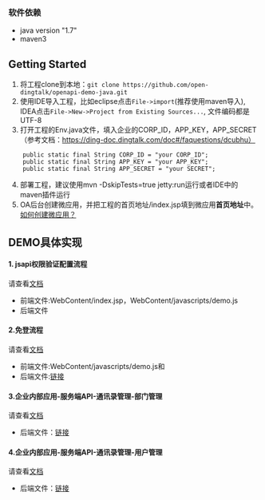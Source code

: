 ### 软件依赖
* java version "1.7"
* maven3

## Getting Started

1. 将工程clone到本地：`git clone https://github.com/open-dingtalk/openapi-demo-java.git`
2. 使用IDE导入工程，比如eclipse点击`File->import`(推荐使用maven导入), IDEA点击`File->New->Project from Existing Sources...`, 文件编码都是UTF-8
3. 打开工程的Env.java文件，填入企业的CORP_ID，APP_KEY，APP_SECRET（参考文档：https://ding-doc.dingtalk.com/doc#/faquestions/dcubhu）
```
    public static final String CORP_ID = "your CORP_ID";
    public static final String APP_KEY = "your APP_KEY";
    public static final String APP_SECRET = "your SECRET";
``` 
4. 部署工程，建议使用mvn -DskipTests=true jetty:run运行或者IDE中的maven插件运行
5. OA后台创建微应用，并把工程的首页地址/index.jsp填到微应用**首页地址**中。
[如何创建微应用？](https://ding-doc.dingtalk.com/doc#/bgb96b/aw3h75)

## DEMO具体实现

#### 1. jsapi权限验证配置流程

请查看[文档](https://ding-doc.dingtalk.com/doc#/dev/uwa7vs)
- 前端文件:WebContent/index.jsp，WebContent/javascripts/demo.js
- 后端文件

#### 2.免登流程
请查看[文档](https://ding-doc.dingtalk.com/doc#/dev/ep7bpq)
- 前端文件:WebContent/javascripts/demo.js和
- 后端文件:[链接](https://github.com/open-dingtalk/openapi-demo-java/blob/master/src/com/alibaba/dingtalk/openapi/servlet/UserInfoServlet.java)


#### 3.企业内部应用-服务端API-通讯录管理-部门管理
请查看[文档](https://ding-doc.dingtalk.com/doc#/serverapi2/dubakq)
- 后端文件：[链接](https://github.com/open-dingtalk/openapi-demo-java/tree/master/src/main/java/com/alibaba/dingtalk/openapi/demo/department)

#### 4.企业内部应用-服务端API-通讯录管理-用户管理
请查看[文档](https://ding-doc.dingtalk.com/doc#/serverapi2/ege851)
- 后端文件：[链接](https://github.com/open-dingtalk/openapi-demo-java/tree/master/src/main/java/com/alibaba/dingtalk/openapi/demo/user)
